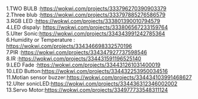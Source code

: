 1.TWO BULB   :https://wokwi.com/projects/333796270390903379<br>
2.Three blub :https://wokwi.com/projects/333797885276586579<br>
3.RGB LED    :https://wokwi.com/projects/333801390010794579 <br>
4.LED dispaly: https://wokwi.com/projects/333806567233159764<br>
5.Ulter Sonic:https://wokwi.com/projects/334343991242785364<br>
6.Humidity or Temperature : https://wokwi.com/projects/334346698332570196<br>
7.PIR        :https://wokwi.com/projects/334347927737598546<br>
8.IR         :https://wokwi.com/projects/334431591196525140<br>
9.LED Fade   :https://wokwi.com/projects/334431261031400019<br>
10.LED Button:https://wokwi.com/projects/334432253950034516<br>
11.Motian sensor buzzer:https://wokwi.com/projects/334434103991468627<br>
12.Ulter sonicLED:https://wokwi.com/projects/334436312346002002<br>
13.Servo Motor:https://wokwi.com/projects/334977733548311124<br>

